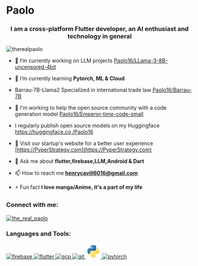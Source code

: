<h1 align="left">Paolo</h1>
<h3 align="center">I am a cross-platform Flutter developer, an AI enthusiast and technology in general</h3>

<p align="left"> <img src="https://komarev.com/ghpvc/?username=therealpaolo&label=Profile%20views&color=0e75b6&style=flat" alt="therealpaolo" /> </p>


- 🔭 I’m currently working on LLM projects [Paolo16/LLama-3-8B-uncensored-4bit](https://huggingface.co/Paolo16/LLama-3-8B-uncensored-4bit)

- 🌱 I’m currently learning **Pytorch, ML & Cloud**

- Barrau-7B-Llama2 Specialized in international trade law [Paolo16/Barrau-7B](https://huggingface.co/Paolo16/Barrau-7B)

- 🤝 I'm working to help the open source community with a code generation model [Paolo16/Emperor-time-code-small](https://huggingface.co/Paolo16/Emperor-time-code-small)

- I regularly publish open source models on my Huggingface [https://huggingface.co /Paolo16](https://huggingface.co/Paolo16)

- 📝 Visit our startup's website for a better user experience [https://PyperStrategy.com](https://PyperStrategy.com)

- 💬 Ask me about **flutter,firebase,LLM,Android & Dart**

- 📫 How to reach me **henrycavill6016@gmail.com**

- ⚡ Fun fact **I love manga/Anime, it's a part of my life**

<h3 align= "left">Connect with me:</h3>
<p align="left">
<a href="https://twitter.com/the_real_paolo" target="blank"><img align="center" src= "https://raw.githubusercontent.com/rahuldkjain/github-profile-readme-generator/master/src/images/icons/Social/twitter.svg" alt="the_real_paolo" height="30" width="40" /></a>

<h3 align= "left">Languages and Tools:</h3>
</a> <a href="https://firebase.google.com/" target="_blank" rel ="noreferrer"> <img src="https://www.vectorlogo.zone/logos/firebase/firebase-icon.svg" alt="firebase" width="40" height="40"/> </a > <a href="https://flutter.dev" target="_blank" rel="noreferrer"> <img src="https://www.vectorlogo.zone/logos/flutterio/flutterio-icon.svg" alt="flutter" width="40" height="40"/> </a> <a href="https://cloud.google.com" target="_blank" rel="noreferrer"> <img src ="https://www.vectorlogo.zone/logos/google_cloud/google_cloud-icon.svg" alt="gcp" width="40" height="40"/> </a> <a href="https : //git-scm.com/" target="_blank" rel="noreferrer"> <img src="https://www.vectorlogo.zone/logos/git-scm/git-scm-icon.svg" alt ="git" width="40" height="40"/> </a> <a href="https://www.python.org" target="_blank" rel="noreferrer"> <img src= "https://raw.githubusercontent.com/devicons/devicon/master/icons/python/python-original.svg" alt="python" width="40" height="40"/> </a> <a href="https://pytorch.org/" target="_blank" rel="noreferrer"> <img src="https://www.vectorlogo.zone/logos/pytorch/pytorch-icon.svg" alt= "pytorch" width="40" height="40"/> </a> </p>
